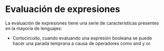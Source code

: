 # Evaluación de expresiones
La evaluación de expresiones tiene una serie de características presentes en la mayoría de lenguajes:
- Cortocircuito, cuando evaluando una expresión booleana se puede hacer una parada temprana a causa de operadores como and y or.
